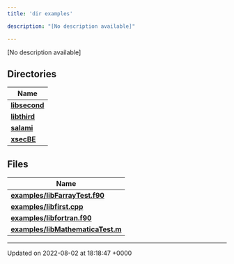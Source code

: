```yaml
---
title: 'dir examples'

description: "[No description available]"

---
```







[No description available]

## Directories

| Name           |
| -------------- |
| **[libsecond](/documentation/code/darkbit_development/files/dir_dff073d442c794c2989394115bec1e2e/#dir-libsecond)**  |
| **[libthird](/documentation/code/darkbit_development/files/dir_c35c44b862b82d6b9b19a560498428d3/#dir-libthird)**  |
| **[salami](/documentation/code/darkbit_development/files/dir_69fa228ebecc3dc4f9a2f9d9b10a1247/#dir-salami)**  |
| **[xsecBE](/documentation/code/darkbit_development/files/dir_a78c512b56e271af296e1e64c966e8c5/#dir-xsecbe)**  |

## Files

| Name           |
| -------------- |
| **[examples/libFarrayTest.f90](/documentation/code/darkbit_development/files/libfarraytest_8f90/#file-libfarraytest.f90)**  |
| **[examples/libfirst.cpp](/documentation/code/darkbit_development/files/libfirst_8cpp/#file-libfirst.cpp)**  |
| **[examples/libfortran.f90](/documentation/code/darkbit_development/files/libfortran_8f90/#file-libfortran.f90)**  |
| **[examples/libMathematicaTest.m](/documentation/code/darkbit_development/files/libmathematicatest_8m/#file-libmathematicatest.m)**  |






-------------------------------

Updated on 2022-08-02 at 18:18:47 +0000

